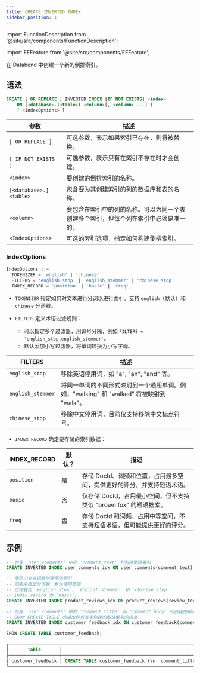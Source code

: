 ```yaml
---
title: CREATE INVERTED INDEX
sidebar_position: 1
---
```


import FunctionDescription from '@site/src/components/FunctionDescription';

<FunctionDescription description="引入或更新: v1.2.405"/>

import EEFeature from '@site/src/components/EEFeature';

<EEFeature featureName='INVERTED INDEX'/>

在 Databend 中创建一个新的倒排索引。

## 语法

```sql
CREATE [ OR REPLACE ] INVERTED INDEX [IF NOT EXISTS] <index>
    ON [<database>.]<table>( <column>[, <column> ...] )
    [ <IndexOptions> ]
```

| 参数                   | 描述                                                                                                                                               |
|------------------------|-----------------------------------------------------------------------------------------------------------------------------------------------------------|
| `[ OR REPLACE ]`       | 可选参数，表示如果索引已存在，则将被替换。                                                                      |
| `[ IF NOT EXISTS ]`    | 可选参数，表示只有在索引不存在时才会创建。                                                           |
| `<index>`              | 要创建的倒排索引的名称。                                                                                                             |
| `[<database>.]<table>` | 包含要为其创建索引的列的数据库和表的名称。                                                            |
| `<column>`             | 要包含在索引中的列的名称。可以为同一个表创建多个索引，但每个列在索引中必须是唯一的。 |
| `<IndexOptions>`       | 可选的索引选项，指定如何构建倒排索引。                                                                                            |

### IndexOptions

```sql
IndexOptions ::=
  TOKENIZER = 'english' | 'chinese'
  FILTERS = 'english_stop' | 'english_stemmer' | 'chinese_stop'
  INDEX_RECORD = 'position' | 'basic' | 'freq' 
```

- `TOKENIZER` 指定如何对文本进行分词以进行索引。支持 `english`（默认）和 `chinese` 分词器。

- `FILTERS` 定义术语过滤规则：

  - 可以指定多个过滤器，用逗号分隔，例如 `FILTERS = 'english_stop,english_stemmer'`。
  - 默认添加小写过滤器，将单词转换为小写字母。

| FILTERS           | 描述                                                                                                             |
|-------------------|-------------------------------------------------------------------------------------------------------------------------|
| `english_stop`    | 移除英语停用词，如 "a", "an", "and" 等。                                                                   |
| `english_stemmer` | 将同一单词的不同形式映射到一个通用单词。例如，"walking" 和 "walked" 将被映射到 "walk"。 |
| `chinese_stop`    | 移除中文停用词，目前仅支持移除中文标点符号。                               |

- `INDEX_RECORD` 确定要存储的索引数据：

| INDEX_RECORD | 默认？ | 描述                                                                                                             |
|--------------|----------|-------------------------------------------------------------------------------------------------------------------------|
| `position`   | 是      | 存储 DocId、词频和位置，占用最多空间，提供更好的评分，并支持短语术语。 |
| `basic`      | 否       | 仅存储 DocId，占用最小空间，但不支持类似 "brown fox" 的短语搜索。                    |
| `freq`       | 否       | 存储 DocId 和词频，占用中等空间，不支持短语术语，但可能提供更好的评分。    |

## 示例

```sql
-- 为表 'user_comments' 中的 'comment_text' 列创建倒排索引
CREATE INVERTED INDEX user_comments_idx ON user_comments(comment_text);

-- 使用中文分词器创建倒排索引
-- 如果未指定分词器，默认使用英语
-- 过滤器为 `english_stop`, `english_stemmer` 和 `chinese_stop`
-- Index_record 为 `basic`。
CREATE INVERTED INDEX product_reviews_idx ON product_reviews(review_text) TOKENIZER = 'chinese' FILTERS = 'english_stop,english_stemmer,chinese_stop' INDEX_RECORD='basic';

-- 为表 'user_comments' 中的 'comment_title' 和 'comment_body' 列创建倒排索引
-- SHOW CREATE TABLE 的输出包含有关创建的倒排索引的信息
CREATE INVERTED INDEX customer_feedback_idx ON customer_feedback(comment_title, comment_body);

SHOW CREATE TABLE customer_feedback;

┌─────────────────────────────────────────────────────────────────────────────────────────────────────────────────────────────────────────────────────────────────────────────────────────────────────────────┐
│       Table       │                                                                                       Create Table                                                                                      │
├───────────────────┼─────────────────────────────────────────────────────────────────────────────────────────────────────────────────────────────────────────────────────────────────────────────────────────┤
│ customer_feedback │ CREATE TABLE customer_feedback (\n  comment_title VARCHAR NULL,\n  comment_body VARCHAR NULL,\n  SYNC INVERTED INDEX customer_feedback_idx (comment_title, comment_body)\n) ENGINE=FUSE │
└─────────────────────────────────────────────────────────────────────────────────────────────────────────────────────────────────────────────────────────────────────────────────────────────────────────────┘
```